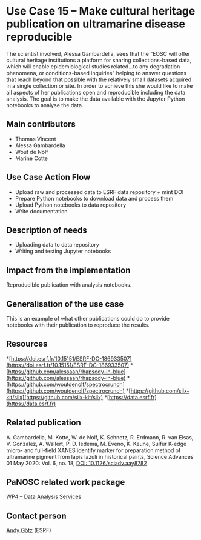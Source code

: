 Use Case 15 – Make cultural heritage publication on ultramarine disease reproducible
=========================================================	
The scientist involved, Alessa Gambardella, sees that the “EOSC will offer cultural heritage institutions a platform for sharing collections-based data, which will enable epidemiological studies related…to any degradation phenomena, or conditions-based inquiries” helping to answer questions that reach beyond that possible with the relatively small datasets acquired in a single collection or site. In order to achieve this she would like to make all aspects of her publications open and reproducible including the data analysis.
The goal is to make the data available with the Jupyter Python notebooks to analyse the data.

Main contributors
------	
* Thomas Vincent
* Alessa Gambardella
* Wout de Nolf
* Marine Cotte

Use Case Action Flow
------	
* Upload raw and processed data to ESRF data repository + mint DOI
* Prepare Python notebooks to download data and process them
* Upload Python notebooks to data repository
* Write documentation

Description of needs
------	
* Uploading data to data repository
* Writing and testing Jupyter notebooks

Impact from the implementation
------	
Reproducible publication with analysis notebooks.

Generalisation of the use case
------	
This is an example of what other publications could do to provide notebooks with their publication to reproduce the results.

Resources
------	
*[https://doi.esrf.fr/10.15151/ESRF-DC-186933507](https://doi.esrf.fr/10.15151/ESRF-DC-186933507)
*[https://github.com/alessaan/rhapsody-in-blue](https://github.com/alessaan/rhapsody-in-blue)
*[https://github.com/woutdenolf/spectrocrunch](https://github.com/woutdenolf/spectrocrunch)
*[https://github.com/silx-kit/silx](https://github.com/silx-kit/silx)
*[https://data.esrf.fr](https://data.esrf.fr)

Related publication
------	
A. Gambardella, M. Kotte, W. de Nolf, K. Schnetz, R. Erdmann, R. van Elsas, V. Gonzalez, A. Wallert, P. D. Iedema, M. Eveno, K. Keune, Sulfur K-edge micro- and full-field XANES identify marker for preparation method of ultramarine pigment from lapis lazuli in historical paints, Science Advances  01 May 2020: Vol. 6, no. 18, [DOI: 10.1126/sciadv.aay8782](https://doi.org/10.1126/sciadv.aay8782)

PaNOSC related work package
------	
[WP4 – Data Analysis Services](https://www.panosc.eu/work-packages/work-package-4-data-analysis-services/)

Contact person
------	
[Andy Götz](mailto:andy.gotz@esrf.fr) (ESRF)
